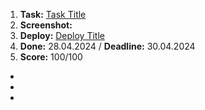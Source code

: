 1. **Task:** [Task Title](link)
2. **Screenshot:**
3. **Deploy:** [Deploy Title](link)
4. **Done:** 28.04.2024 / **Deadline:** 30.04.2024
5. **Score:** 100/100
-
-
-

